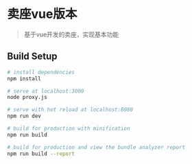 # 卖座vue版本

> 基于vue开发的卖座，实现基本功能

## Build Setup

``` bash
# install dependencies
npm install

# serve at localhost:3000
node proxy.js

# serve with hot reload at localhost:8080
npm run dev

# build for production with minification
npm run build

# build for production and view the bundle analyzer report
npm run build --report
```
